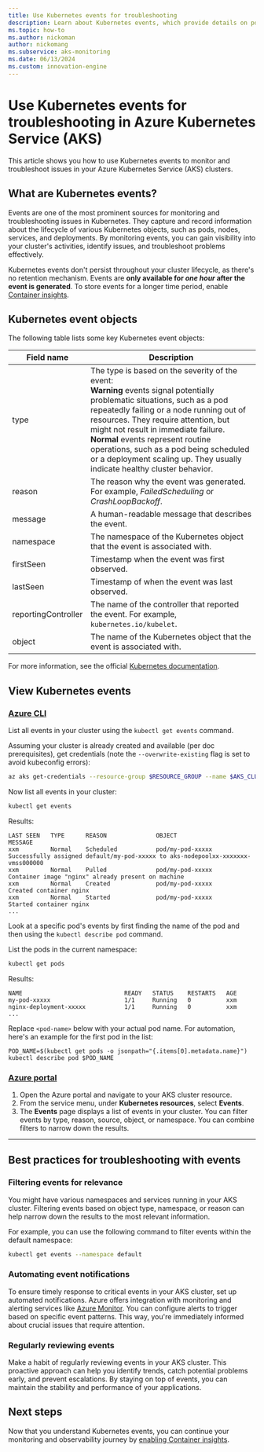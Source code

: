 ```yaml
---
title: Use Kubernetes events for troubleshooting
description: Learn about Kubernetes events, which provide details on pods, nodes, and other Kubernetes objects.
ms.topic: how-to
ms.author: nickoman
author: nickomang
ms.subservice: aks-monitoring
ms.date: 06/13/2024
ms.custom: innovation-engine
---
```


# Use Kubernetes events for troubleshooting in Azure Kubernetes Service (AKS)

This article shows you how to use Kubernetes events to monitor and troubleshoot issues in your Azure Kubernetes Service (AKS) clusters.

## What are Kubernetes events?

Events are one of the most prominent sources for monitoring and troubleshooting issues in Kubernetes. They capture and record information about the lifecycle of various Kubernetes objects, such as pods, nodes, services, and deployments. By monitoring events, you can gain visibility into your cluster's activities, identify issues, and troubleshoot problems effectively.

Kubernetes events don't persist throughout your cluster lifecycle, as there's no retention mechanism. Events are **only available for *one hour* after the event is generated**. To store events for a longer time period, enable [Container insights][container-insights].

## Kubernetes event objects

The following table lists some key Kubernetes event objects:

|Field name|Description|
|----------|------------|
|type |The type is based on the severity of the event:<br/>**Warning** events signal potentially problematic situations, such as a pod repeatedly failing or a node running out of resources. They require attention, but might not result in immediate failure.<br/>**Normal** events represent routine operations, such as a pod being scheduled or a deployment scaling up. They usually indicate healthy cluster behavior.|
|reason|The reason why the event was generated. For example, *FailedScheduling* or *CrashLoopBackoff*.|
|message|A human-readable message that describes the event.|
|namespace|The namespace of the Kubernetes object that the event is associated with.|
|firstSeen|Timestamp when the event was first observed.|
|lastSeen|Timestamp of when the event was last observed.|
|reportingController|The name of the controller that reported the event. For example, `kubernetes.io/kubelet`.|
|object|The name of the Kubernetes object that the event is associated with.|

For more information, see the official [Kubernetes documentation][k8s-events].

## View Kubernetes events

### [Azure CLI](#tab/azure-cli)

List all events in your cluster using the `kubectl get events` command.

Assuming your cluster is already created and available (per doc prerequisites), get credentials (note the `--overwrite-existing` flag is set to avoid kubeconfig errors):

```bash
az aks get-credentials --resource-group $RESOURCE_GROUP --name $AKS_CLUSTER --overwrite-existing
```

Now list all events in your cluster:

```bash
kubectl get events
```

Results:

<!-- expected_similarity=0.3 -->

```output
LAST SEEN   TYPE      REASON              OBJECT                      MESSAGE
xxm         Normal    Scheduled           pod/my-pod-xxxxx            Successfully assigned default/my-pod-xxxxx to aks-nodepoolxx-xxxxxxx-vmss000000
xxm         Normal    Pulled              pod/my-pod-xxxxx            Container image "nginx" already present on machine
xxm         Normal    Created             pod/my-pod-xxxxx            Created container nginx
xxm         Normal    Started             pod/my-pod-xxxxx            Started container nginx
...
```

Look at a specific pod's events by first finding the name of the pod and then using the `kubectl describe pod` command.

List the pods in the current namespace:

```bash
kubectl get pods
```

Results:

<!-- expected_similarity=0.3 -->

```output
NAME                             READY   STATUS    RESTARTS   AGE
my-pod-xxxxx                     1/1     Running   0          xxm
nginx-deployment-xxxxx           1/1     Running   0          xxm
...
```

Replace `<pod-name>` below with your actual pod name. For automation, here's an example for the first pod in the list:

```shell
POD_NAME=$(kubectl get pods -o jsonpath="{.items[0].metadata.name}")
kubectl describe pod $POD_NAME
```

### [Azure portal](#tab/azure-portal)

1. Open the Azure portal and navigate to your AKS cluster resource.
1. From the service menu, under **Kubernetes resources**, select **Events**.
1. The **Events** page displays a list of events in your cluster. You can filter events by type, reason, source, object, or namespace. You can combine filters to narrow down the results.

---

## Best practices for troubleshooting with events

### Filtering events for relevance

You might have various namespaces and services running in your AKS cluster. Filtering events based on object type, namespace, or reason can help narrow down the results to the most relevant information.

For example, you can use the following command to filter events within the default namespace:

```bash
kubectl get events --namespace default
```

### Automating event notifications

To ensure timely response to critical events in your AKS cluster, set up automated notifications. Azure offers integration with monitoring and alerting services like [Azure Monitor][aks-azure-monitor]. You can configure alerts to trigger based on specific event patterns. This way, you're immediately informed about crucial issues that require attention.

### Regularly reviewing events

Make a habit of regularly reviewing events in your AKS cluster. This proactive approach can help you identify trends, catch potential problems early, and prevent escalations. By staying on top of events, you can maintain the stability and performance of your applications.

## Next steps

Now that you understand Kubernetes events, you can continue your monitoring and observability journey by [enabling Container insights][container-insights].

<!-- LINKS -->
[aks-azure-monitor]: ./monitor-aks.md
[container-insights]: /azure/azure-monitor/containers/container-insights-enable-aks
[k8s-events]: https://kubernetes.io/docs/reference/kubernetes-api/cluster-resources/event-v1/
